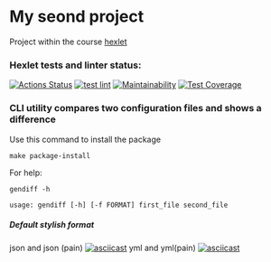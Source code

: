 # My seond project
Project within the course [hexlet](https://ru.hexlet.io/)


### Hexlet tests and linter status:
[![Actions Status](https://github.com/Vasiliii3/python-project-lvl2/workflows/hexlet-check/badge.svg)](https://github.com/Vasiliii3/python-project-lvl2/actions)
[![test lint](https://github.com/Vasiliii3/python-project-lvl2/actions/workflows/lint.yml/badge.svg)](https://github.com/Vasiliii3/python-project-lvl2/actions/workflows/lint.yml)
[![Maintainability](https://api.codeclimate.com/v1/badges/e25943db8524612417db/maintainability)](https://codeclimate.com/github/Vasiliii3/python-project-lvl2/maintainability)
[![Test Coverage](https://api.codeclimate.com/v1/badges/e25943db8524612417db/test_coverage)](https://codeclimate.com/github/Vasiliii3/python-project-lvl2/test_coverage)


### CLI utility compares two configuration files and shows a difference

Use this command to install the package

`make package-install`

For help:

`gendiff -h`

`usage: gendiff [-h] [-f FORMAT] first_file second_file`

##### Default stylish format
json and json (pain)
[![asciicast](https://asciinema.org/a/DYyVw36GHzH959H9DSQvgmQYD.svg)](https://asciinema.org/a/DYyVw36GHzH959H9DSQvgmQYD)
yml and yml(pain)
[![asciicast](https://asciinema.org/a/DjkndiFbMdhlMbgrpTASrjwjR.svg)](https://asciinema.org/a/DjkndiFbMdhlMbgrpTASrjwjR)
